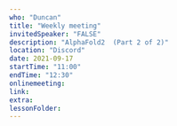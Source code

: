 ```yaml
---
who: "Duncan"
title: "Weekly meeting"
invitedSpeaker: "FALSE"
description: "AlphaFold2  (Part 2 of 2)"
location: "Discord"
date: 2021-09-17
startTime: "11:00"
endTime: "12:30"
onlinemeeting: 
link: 
extra: 
lessonFolder: 
---
```

